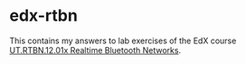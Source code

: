 # edx-rtbn
This contains my answers to lab exercises of the EdX course 
[UT.RTBN.12.01x Realtime Bluetooth Networks](https://www.edx.org/course/real-time-bluetooth-networks-shape-world-utaustinx-ut-rtbn-12-01x-0).
